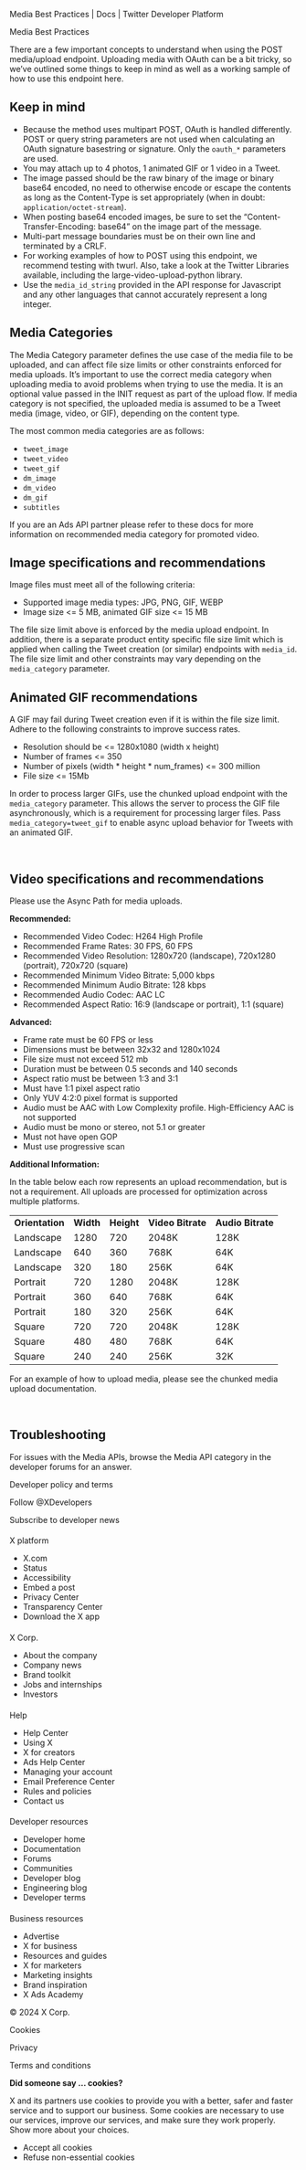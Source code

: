 



Media Best Practices | Docs | Twitter Developer Platform 





































































































Media Best Practices








There are a few important concepts to understand when using the POST media/upload endpoint. Uploading media with OAuth can be a bit tricky, so we’ve outlined some things to keep in mind as well as a working sample of how to use this endpoint here.  




Keep in mind
------------


* Because the method uses multipart POST, OAuth is handled differently. POST or query string parameters are not used when calculating an OAuth signature basestring or signature. Only the `oauth_*` parameters are used.
* You may attach up to 4 photos, 1 animated GIF or 1 video in a Tweet.
* The image passed should be the raw binary of the image or binary base64 encoded, no need to otherwise encode or escape the contents as long as the Content-Type is set appropriately (when in doubt: `application/octet-stream`).
* When posting base64 encoded images, be sure to set the “Content-Transfer-Encoding: base64” on the image part of the message.
* Multi-part message boundaries must be on their own line and terminated by a CRLF.
* For working examples of how to POST using this endpoint, we recommend testing with twurl. Also, take a look at the Twitter Libraries available, including the large-video-upload-python library.
* Use the `media_id_string` provided in the API response for Javascript and any other languages that cannot accurately represent a long integer.


Media Categories
----------------


The Media Category parameter defines the use case of the media file to be uploaded, and can affect file size limits or other constraints enforced for media uploads. It’s important to use the correct media category when uploading media to avoid problems when trying to use the media. It is an optional value passed in the INIT request as part of the upload flow. If media category is not specified, the uploaded media is assumed to be a Tweet media (image, video, or GIF), depending on the content type.


The most common media categories are as follows:


* `tweet_image`
* `tweet_video`
* `tweet_gif`
* `dm_image`
* `dm_video`
* `dm_gif`
* `subtitles`


If you are an Ads API partner please refer to these docs for more information on recommended media category for promoted video.  

  




Image specifications and recommendations
----------------------------------------


Image files must meet all of the following criteria:


* Supported image media types: JPG, PNG, GIF, WEBP
* Image size <= 5 MB, animated GIF size <= 15 MB


The file size limit above is enforced by the media upload endpoint. In addition, there is a separate product entity specific file size limit which is applied when calling the Tweet creation (or similar) endpoints with `media_id`. The file size limit and other constraints may vary depending on the `media_category` parameter.  

  




Animated GIF recommendations
----------------------------


A GIF may fail during Tweet creation even if it is within the file size limit. Adhere to the following constraints to improve success rates.


* Resolution should be <= 1280x1080 (width x height)
* Number of frames <= 350
* Number of pixels (width \* height \* num\_frames) <= 300 million
* File size <= 15Mb


In order to process larger GIFs, use the chunked upload endpoint with the `media_category` parameter. This allows the server to process the GIF file asynchronously, which is a requirement for processing larger files. Pass `media_category=tweet_gif` to enable async upload behavior for Tweets with an animated GIF.  

 


Video specifications and recommendations
----------------------------------------


Please use the Async Path for media uploads.


**Recommended:**


* Recommended Video Codec: H264 High Profile
* Recommended Frame Rates: 30 FPS, 60 FPS
* Recommended Video Resolution: 1280x720 (landscape), 720x1280 (portrait), 720x720 (square)
* Recommended Minimum Video Bitrate: 5,000 kbps
* Recommended Minimum Audio Bitrate: 128 kbps
* Recommended Audio Codec: AAC LC
* Recommended Aspect Ratio: 16:9 (landscape or portrait), 1:1 (square)


**Advanced:**


* Frame rate must be 60 FPS or less
* Dimensions must be between 32x32 and 1280x1024
* File size must not exceed 512 mb
* Duration must be between 0.5 seconds and 140 seconds
* Aspect ratio must be between 1:3 and 3:1
* Must have 1:1 pixel aspect ratio
* Only YUV 4:2:0 pixel format is supported
* Audio must be AAC with Low Complexity profile. High-Efficiency AAC is not supported
* Audio must be mono or stereo, not 5.1 or greater
* Must not have open GOP
* Must use progressive scan


**Additional Information:**


In the table below each row represents an upload recommendation, but is not a requirement. All uploads are processed for optimization across multiple platforms.




|  |  |  |  |  |
| --- | --- | --- | --- | --- |
| **Orientation** | **Width** | **Height** | **Video Bitrate** | **Audio Bitrate** |
| Landscape | 1280 | 720 | 2048K | 128K |
| Landscape | 640 | 360 | 768K | 64K |
| Landscape | 320 | 180 | 256K | 64K |
| Portrait | 720 | 1280 | 2048K | 128K |
| Portrait | 360 | 640 | 768K | 64K |
| Portrait | 180 | 320 | 256K | 64K |
| Square | 720 | 720 | 2048K | 128K |
| Square | 480 | 480 | 768K | 64K |
| Square | 240 | 240 | 256K | 32K |


  

For an example of how to upload media, please see the chunked media upload documentation.  

 


Troubleshooting
---------------


For issues with the Media APIs, browse the Media API category in the developer forums for an answer.
























Developer policy and terms


Follow @XDevelopers


Subscribe to developer news












#### 
 X platform


* X.com
* Status
* Accessibility
* Embed a post
* Privacy Center
* Transparency Center
* Download the X app




#### 
 X Corp.


* About the company
* Company news
* Brand toolkit
* Jobs and internships
* Investors




#### 
 Help


* Help Center
* Using X
* X for creators
* Ads Help Center
* Managing your account
* Email Preference Center
* Rules and policies
* Contact us




#### 
 Developer resources


* Developer home
* Documentation
* Forums
* Communities
* Developer blog
* Engineering blog
* Developer terms




#### 
 Business resources


* Advertise
* X for business
* Resources and guides
* X for marketers
* Marketing insights
* Brand inspiration
* X Ads Academy









 © 2024 X Corp.
 


Cookies


Privacy


Terms and conditions






















**Did someone say … cookies?**  
  


 X and its partners use cookies to provide you with a better, safer and
 faster service and to support our business. Some cookies are necessary to use
 our services, improve our services, and make sure they work properly.
 Show more about your choices.


 




* Accept all cookies
* Refuse non-essential cookies















